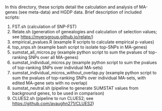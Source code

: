 In this directory, these scripts detail the calculation and analysis of MA-genes (see meta-data) and HGDP data.
Brief description of included scripts:

1) FST.sh (calculation of SNP-FST)
2) Relate.sh (generation of genealogies and calculation of selection values; see https://myersgroup.github.io/relate/)
3) empirical_pvalues.R (example R scripts to calculate empirical p-values)
4) top_snps.sh (example bash script to isolate top-SNPs in MA-genes)
5) sumstat_all_micros.py (example python script to sum the pvalues of top-ranking SNPs over all MA-genes)
6) sumstat_individual_micros.py (example python script to sum the pvalues of top-ranking SNPs over individual MA-sets)
7) sumstat_individual_micros_without_overlap.py (example python script to sum the pvalues of top-ranking SNPs over individual MA-sets, with edited MA-gene sets with no overlap)
8) sumstat_neutral.sh (pipeline to generate SUMSTAT values from background genes, to be used in comparison)
9) CLUES2.sh (pipeline to run CLUES2; see https://github.com/avaughn271/CLUES2)
    
